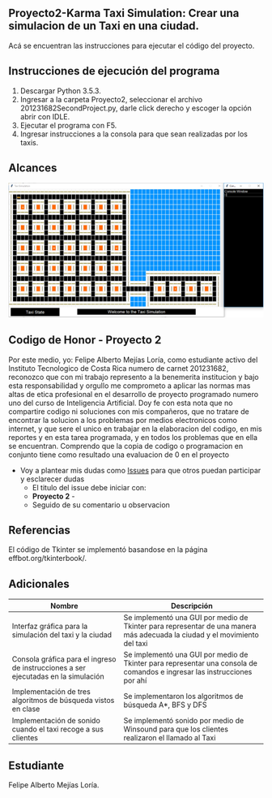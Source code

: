 ﻿
## Proyecto2-Karma Taxi Simulation: Crear una simulacion de un Taxi en una ciudad.

Acá se encuentran las instrucciones para ejecutar el código del proyecto.

## Instrucciones de ejecución del programa

1. Descargar Python 3.5.3.
2. Ingresar a la carpeta Proyecto2, seleccionar el archivo 201231682SecondProject.py, darle click derecho y escoger la opción abrir con IDLE.
3. Ejecutar el programa con F5.
4. Ingresar instrucciones a la consola para que sean realizadas por los taxis.

## Alcances

![alt text](https://github.com/fmejias/FelipeMejiasLoria-IA-117/blob/proyecto1/Proyectos/Proyecto1/ProjectImages/TaxiSimulation.PNG)

## Codigo de Honor - Proyecto 2
Por este medio, yo: Felipe Alberto Mejías Loría, como estudiante activo del Instituto Tecnologico de Costa Rica numero de carnet 201231682, reconozco que con mi trabajo represento a la benemerita institucion y bajo esta responsabilidad y orgullo me comprometo a aplicar las normas mas altas de etica profesional en el desarrollo de proyecto programado numero uno del curso de Inteligencia Artificial. Doy fe con esta nota que no compartire codigo ni soluciones con mis compañeros, que no tratare de encontrar la solucion a los problemas por medios electronicos como internet, y que sere el unico en trabajar en la elaboracion del codigo, en mis reportes y en esta tarea programada, y en todos los problemas que en ella se encuentran. Comprendo que la copia de codigo o programacion en conjunto tiene como resultado una evaluacion de 0 en el proyecto

* Voy a plantear mis dudas como [Issues](https://github.com/luiskarlos/IA-117/issues) para que otros puedan participar y esclarecer dudas
  * El titulo del issue debe iniciar con:
  * **Proyecto 2** - 
  * Seguido de su comentario u observacion


## Referencias

El código de Tkinter se implementó basandose en la página effbot.org/tkinterbook/. 

## Adicionales

| Nombre | Descripción |
| ---------- | ---------- |
| Interfaz gráfica para la simulación del taxi y la ciudad   | Se implementó una GUI por medio de Tkinter para representar de una manera más adecuada la ciudad y el movimiento del taxi   |
| Consola gráfica para el ingreso de instrucciones a ser ejecutadas en la simulación   | Se implementó una GUI por medio de Tkinter para representar una consola de comandos e ingresar las instrucciones por ahí   |
| Implementación de tres algoritmos de búsqueda vistos en clase   | Se implementaron los algoritmos de búsqueda A*, BFS y DFS   |
| Implementación de sonido cuando el taxi recoge a sus clientes   | Se implementó sonido por medio de Winsound para que los clientes realizaron el llamado al Taxi   |

## Estudiante

Felipe Alberto Mejías Loría.
